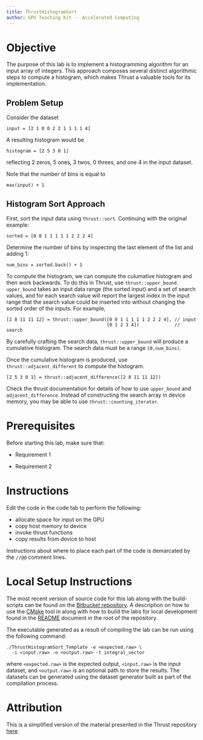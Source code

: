 ```yaml
---
title: ThrustHistogramSort
author: GPU Teaching Kit -- Accelerated Computing
---
```


# Objective

The purpose of this lab is to implement a histogramming algorithm for an input array of
integers. This approach composes several distinct algorithmic steps to compute a histogram,
which makes Thrust a valuable tools for its implementation.

## Problem Setup

Consider the dataset 

    input = [2 1 0 0 2 2 1 1 1 1 4]

A resulting histogram would be

    histogram = [2 5 3 0 1]

reflecting 2 zeros, 5 ones, 3 twos, 0 threes, and one 4 in the input dataset.

Note that the number of bins is equal to

    max(input) + 1

## Histogram Sort Approach

First, sort the input data using `thrust::sort`. Continuing with the original example:

    sorted = [0 0 1 1 1 1 1 2 2 2 4]

Determine the number of bins by inspecting the last element of the list and adding 1:

    num_bins = sorted.back() + 1

To compute the histogram, we can compute the culumative histogram and then work backwards.
To do this in Thrust, use `thrust::upper_bound`. `upper_bound` takes an input data range
(the sorted input) and a set of search values, and for each search value will report the 
largest index in the input range that the search value could be inserted into without
changing the sorted order of the inputs. For example,

    [2 8 11 11 12] = thrust::upper_bound([0 0 1 1 1 1 1 2 2 2 4], // input
                                         [0 1 2 3 4])             // search

By carefully crafting the search data, `thrust::upper_bound` will produce a cumulative
histogram. The search data must be a range `[0,num_bins)`.

Once the cumulative histogram is produced, use `thrust::adjacent_different` to compute
the histogram.

    [2 5 3 0 1] = thrust::adjacent_difference([2 8 11 11 12])

Check the thrust documentation for details of how to use `upper_bound` and `adjacent_difference`. Instead of constructing the search array in device memory, you may be able to use
`thrust::counting_iterator`.

# Prerequisites

Before starting this lab, make sure that:

* Requirement 1

* Requirement 2

# Instructions

Edit the code in the code tab to perform the following:

- allocate space for input on the GPU
- copy host memory to device
- invoke thrust functions
- copy results from device to host

Instructions about where to place each part of the code is
demarcated by the `//@@` comment lines.

# Local Setup Instructions

The most recent version of source code for this lab along with the build-scripts can be found on the [Bitbucket repository](LINKTOLAB). A description on how to use the [CMake](https://cmake.org/) tool in along with how to build the labs for local development found in the [README](LINKTOREADME) document in the root of the repository.

The executable generated as a result of compiling the lab can be run using the following command:

~~~
./ThrustHistogramSort_Template -e <expected.raw> \
  -i <input.raw> -o <output.raw> -t integral_vector
~~~

where `<expected.raw>` is the expected output, `<input.raw>` is the input dataset, and `<output.raw>` is an optional path to store the results. The datasets can be generated using the dataset generator built as part of the compilation process.

# Attribution

This is a simplified version of the material presented in the Thrust repository [here](https://github.com/thrust/thrust/blob/master/examples/histogram.cu).
